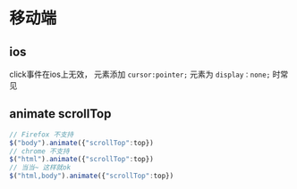 # 移动端

## ios

click事件在ios上无效， 元素添加 `cursor:pointer;` 元素为 `display：none;` 时常见

## animate scrollTop

```js
// Firefox 不支持
$("body").animate({"scrollTop":top})
// chrome 不支持
$("html").animate({"scrollTop":top})
// 当当~ 这样就ok
$("html,body").animate({"scrollTop":top})
```
